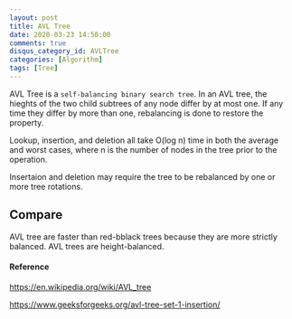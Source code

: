 ```yaml
---
layout: post
title: AVL Tree
date: 2020-03-23 14:50:00
comments: true
disqus_category_id: AVLTree
categories: [Algorithm]
tags: [Tree]
---
```


AVL Tree is a `self-balancing binary search tree`. In an AVL tree, the hieghts of the two child subtrees of any node differ by at most one. If any time they differ by more than one, rebalancing is done to restore the property.

Lookup, insertion, and deletion all take O(log n) time in both the average and worst cases, where n is the number of nodes in the tree prior to the operation.

Insertaion and deletion may require the tree to be rebalanced by one or more tree rotations.

## Compare

AVL tree are faster than red-bblack trees because they are more strictly balanced. AVL trees are height-balanced.

#### Reference

<https://en.wikipedia.org/wiki/AVL_tree>

<https://www.geeksforgeeks.org/avl-tree-set-1-insertion/>